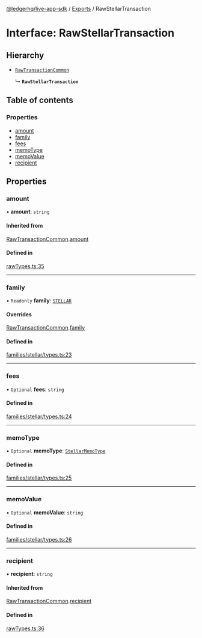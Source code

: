 [@ledgerhq/live-app-sdk](../README.md) / [Exports](../modules.md) / RawStellarTransaction

# Interface: RawStellarTransaction

## Hierarchy

- [`RawTransactionCommon`](RawTransactionCommon.md)

  ↳ **`RawStellarTransaction`**

## Table of contents

### Properties

- [amount](RawStellarTransaction.md#amount)
- [family](RawStellarTransaction.md#family)
- [fees](RawStellarTransaction.md#fees)
- [memoType](RawStellarTransaction.md#memotype)
- [memoValue](RawStellarTransaction.md#memovalue)
- [recipient](RawStellarTransaction.md#recipient)

## Properties

### amount

• **amount**: `string`

#### Inherited from

[RawTransactionCommon](RawTransactionCommon.md).[amount](RawTransactionCommon.md#amount)

#### Defined in

[rawTypes.ts:35](https://github.com/LedgerHQ/live-app-sdk/blob/main/src/rawTypes.ts#L35)

___

### family

• `Readonly` **family**: [`STELLAR`](../enums/FAMILIES.md#stellar)

#### Overrides

[RawTransactionCommon](RawTransactionCommon.md).[family](RawTransactionCommon.md#family)

#### Defined in

[families/stellar/types.ts:23](https://github.com/LedgerHQ/live-app-sdk/blob/main/src/families/stellar/types.ts#L23)

___

### fees

• `Optional` **fees**: `string`

#### Defined in

[families/stellar/types.ts:24](https://github.com/LedgerHQ/live-app-sdk/blob/main/src/families/stellar/types.ts#L24)

___

### memoType

• `Optional` **memoType**: [`StellarMemoType`](../enums/StellarMemoType.md)

#### Defined in

[families/stellar/types.ts:25](https://github.com/LedgerHQ/live-app-sdk/blob/main/src/families/stellar/types.ts#L25)

___

### memoValue

• `Optional` **memoValue**: `string`

#### Defined in

[families/stellar/types.ts:26](https://github.com/LedgerHQ/live-app-sdk/blob/main/src/families/stellar/types.ts#L26)

___

### recipient

• **recipient**: `string`

#### Inherited from

[RawTransactionCommon](RawTransactionCommon.md).[recipient](RawTransactionCommon.md#recipient)

#### Defined in

[rawTypes.ts:36](https://github.com/LedgerHQ/live-app-sdk/blob/main/src/rawTypes.ts#L36)
